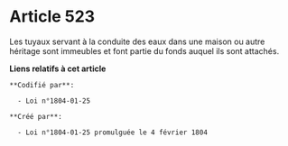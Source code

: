 # Article 523

Les tuyaux servant à la conduite des eaux dans une maison ou autre héritage sont immeubles et font partie du fonds auquel ils
sont attachés.

**Liens relatifs à cet article**

	**Codifié par**:

	  - Loi n°1804-01-25

	**Créé par**:

	  - Loi n°1804-01-25 promulguée le 4 février 1804
